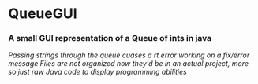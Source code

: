# QueueGUI
### A small GUI representation of a Queue of ints in java
*Passing strings through the queue cuases a rt error working on a fix/error message*
*Files are not organized how they'd be in an actual project, more so just raw Java code to display programming abilities*

